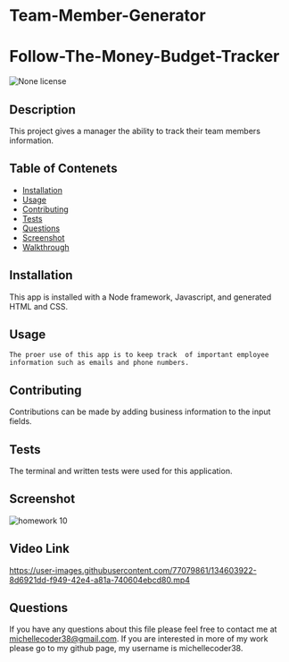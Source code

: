 # Team-Member-Generator

# Follow-The-Money-Budget-Tracker
![None license](https://img.shields.io/badge/license-None-Red.svg)
## Description
This project gives a manager the ability to track their team members information.
## Table of Contenets

* [Installation](#installation)
* [Usage](#usage)
* [Contributing](#contributing)
* [Tests](#tests)
* [Questions](#questions)
* [Screenshot](#screenshot)
* [Walkthrough](#walkthrough)

## Installation
  This app is installed with a Node framework, Javascript, and generated HTML and CSS.
  ## Usage
    The proer use of this app is to keep track  of important employee information such as emails and phone numbers.

 ## Contributing
Contributions can be made by adding business information to the input fields.

## Tests
  The terminal and written tests were used for this application.

  ## Screenshot
![homework 10](https://user-images.githubusercontent.com/77079861/134604223-05164dc9-221d-4300-b477-89b412da73b5.JPG)


  ## Video Link


https://user-images.githubusercontent.com/77079861/134603922-8d6921dd-f949-42e4-a81a-740604ebcd80.mp4



  ## Questions

  If you have any questions about this file please feel free to contact me at michellecoder38@gmail.com.
  If you are interested in more of my work please go to my github page, my username is michellecoder38.
